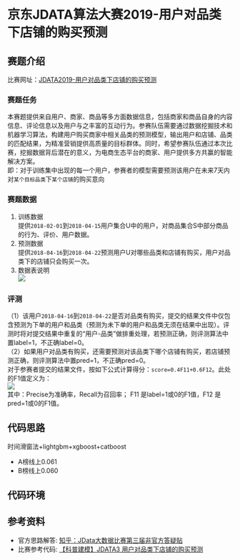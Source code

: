 # 京东JDATA算法大赛2019-用户对品类下店铺的购买预测

## 赛题介绍
比赛网址：[JDATA2019-用户对品类下店铺的购买预测](https://jdata.jd.com/html/detail.html?id=8)


### 赛题任务
本赛题提供来自用户、商家、商品等多方面数据信息，包括商家和商品自身的内容信息、评论信息以及用户与之丰富的互动行为。参赛队伍需要通过数据挖掘技术和机器学习算法，构建用户购买商家中相关品类的预测模型，输出用户和店铺、品类的匹配结果，为精准营销提供高质量的目标群体。同时，希望参赛队伍通过本次比赛，挖掘数据背后潜在的意义，为电商生态平台的商家、用户提供多方共赢的智能解决方案。<br> 
即：对于训练集中出现的每一个用户，参赛者的模型需要预测该用户在未来7天内对`某个目标品类`下`某个店铺`的购买意向

### 赛题数据
1. 训练数据<br> 
    提供`2018-02-01`到`2018-04-15`用户集合U中的用户，对商品集合S中部分商品的行为、评价、用户数据。<br> 
2. 预测数据<br> 
    提供`2018-04-16`到`2018-04-22`预测用户U对哪些品类和店铺有购买，用户对品类下的店铺只会购买一次。<br> 
3. 数据表说明<br> 
![](https://img30.360buyimg.com/img/jfs/t1/40477/10/154/22847/5cc0f9d5Ea5384d90/47fa7d3c9e716bdc.png)
### 评测
（1）该用户`2018-04-16`到`2018-04-22`是否对品类有购买，提交的结果文件中仅包含预测为下单的用户和品类（预测为未下单的用户和品类无须在结果中出现）。评测时将对提交结果中重复的“用户-品类”做排重处理，若预测正确，则评测算法中置label=1，不正确label=0。 <br> 
（2）如果用户对品类有购买，还需要预测对该品类下哪个店铺有购买，若店铺预测正确，则评测算法中置pred=1，不正确pred=0。 <br> 
对于参赛者提交的结果文件，按如下公式计算得分：`score=0.4F11+0.6F12`。此处的F1值定义为：<br> 
![](https://img30.360buyimg.com/img/jfs/t1/31376/19/11155/9346/5cb3f143E00446b31/4c9c697ff32863ba.png) <br> 
其中：Precise为准确率，Recall为召回率； F11 是label=1或0的F1值，F12 是pred=1或0的F1值。

## 代码思路
时间滑窗法+lightgbm+xgboost+catboost<br>  
* A榜线上0.061<br> 
* B榜线上0.060<br> 

## 代码环境

## 参考资料
* 官方思路解答: [ 知乎：JData大数据比赛第三届非官方答疑贴](https://zhuanlan.zhihu.com/p/64503113)
* 比赛参考代码: [【科普建模】JDATA3 用户对品类下店铺的购买预测](https://mp.weixin.qq.com/s?__biz=Mzg2MTEwNDQxNQ==&mid=2247483702&idx=1&sn=df621247b4790471063ddbeb15ad81c3&chksm=ce1d7146f96af85001e47999cb447d86820b082570c39de0c4ddc18dcba0b233697d5ef2e0ae&mpshare=1&scene=23&srcid=#rd)
